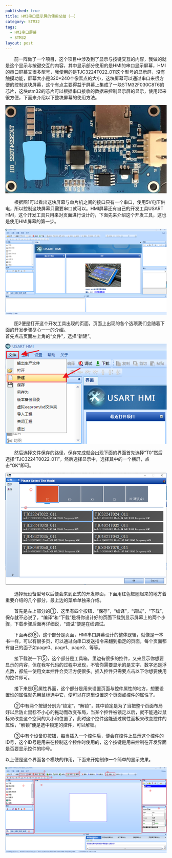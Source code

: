 ```yaml
---
published: true
title: HMI串口显示屏的使用总结（一）
category: STM32
tags:
  - HMI串口屏幕
  - STM32
layout: post
---
```

&nbsp;&nbsp;&nbsp;&nbsp;&nbsp;&nbsp;&nbsp;前一阵做了一个项目，这个项目中涉及到了显示与按键交互的内容，我做的就是这个显示与按键交互的内容，其中显示部分使用的是HMI的串口显示屏幕，HMI的串口屏幕又很多型号，我使用的是TJC3224T022_011这个型号的显示屏，没有触摸功能，屏幕大小是320*240个像素点的大小，这块屏幕可以通过串口来很方便的控制这块屏幕，这个有点主要得益于屏幕上集成了一块STM32F030C8T6的芯片，这块stm32的芯片可以根据串口接收的数据来控制显示屏的显示，使用起来很方便，下面来介绍以下整块屏幕的使用方法。  

![图1：串口显示屏](https://raw.githubusercontent.com/flyingBridzz/flyingBridzz.github.io/master/_posts/image/HMI串口显示屏的使用总结（一）/图片1.png)  

&nbsp;&nbsp;&nbsp;&nbsp;&nbsp;&nbsp;&nbsp;根据图1可以看出这块屏幕与单片机之间的接口只有一个串口，使用5V电压供电，所以控制这块屏幕只需要串口就可以。HMI屏幕还有自己的开发工具USART HMI，这个开发工具只用来对页面进行设计的，下面先来介绍这个开发工具，这也是使用HMI屏幕的第一步。  

![图2：USART HMI开始页面](https://raw.githubusercontent.com/flyingBridzz/flyingBridzz.github.io/master/_posts/image/HMI串口显示屏的使用总结（一）/图片2.png)  

&nbsp;&nbsp;&nbsp;&nbsp;&nbsp;&nbsp;&nbsp;图2便是打开这个开发工具出现的页面，页面上出现的各个选项我们会随着下面的开发步骤尽心一一的介绍。  
首先点击页面左上角的“文件”，选择“新建”。

![图3：新建文件](https://raw.githubusercontent.com/flyingBridzz/flyingBridzz.github.io/master/_posts/image/HMI串口显示屏的使用总结（一）/图片3.png)  

&nbsp;&nbsp;&nbsp;&nbsp;&nbsp;&nbsp;&nbsp;然后选择文件保存的路径，保存完成就会出现下面的界面首先选择“T0”然后选择“TJC3224T0022_011”，然后选择显示中，选择其中的一个横屏，点击“OK”即可。  

![图4：选择设备型号](https://raw.githubusercontent.com/flyingBridzz/flyingBridzz.github.io/master/_posts/image/HMI串口显示屏的使用总结（一）/图片4.png)  

&nbsp;&nbsp;&nbsp;&nbsp;&nbsp;&nbsp;&nbsp;选择玩设备型号以后便会来到正式的开发界面，下面用红色框圈起来的地方着重要介绍的几个部分，最上边的菜单单独来介绍。  

&nbsp;&nbsp;&nbsp;&nbsp;&nbsp;&nbsp;&nbsp;首先是左上部分的①，这里有四个按钮，“保存”，“编译”，“调试”，“下载”，保存就不必说了，“编译”和“下载”是将你设计好的页面下载到显示屏幕上的两个步骤，下载步骤后面再详细说，“调试”便是在线调试。  

&nbsp;&nbsp;&nbsp;&nbsp;&nbsp;&nbsp;&nbsp;下面再说⑧，这个部分是页面，HMI串口屏幕设计的整体逻辑，就像是一本书一样，可以有很多页，可以通过向串口发送指令来翻到指定的页面，每个页面都有自己的面子如page0、page1、page2、等等。  

&nbsp;&nbsp;&nbsp;&nbsp;&nbsp;&nbsp;&nbsp;接下载说一下⑤，这个部分是工具箱，里边有很多的控件，又来显示你想要显示的内容，但在我写代码的过程中发现，不管你需要显示的是文字、数字还是浮点数，都统一使用文本控件会灵活方便很多。插入控件只需要点击以下你想要使用的控件即可。  

&nbsp;&nbsp;&nbsp;&nbsp;&nbsp;&nbsp;&nbsp;接下来是⑨属性界面，这个部分是用来设置页面与控件属性的地方，想要设置谁的属性就先用鼠标选中它，便可以在这里设置这个页面或控件的属性了。  

&nbsp;&nbsp;&nbsp;&nbsp;&nbsp;&nbsp;&nbsp;②中有两个按键分别为“锁定”，“解锁”，其中锁定是为了当把整个页面布局好以后防止鼠标不小心的拖动而改变布局，当某个控件被锁定以后，就不能通过鼠标来改变这个空间的大小和位置了，此时这个控件这能通过属性面板来改变控件的属性，“解锁”便是选中锁定的控件，可以解锁。  

&nbsp;&nbsp;&nbsp;&nbsp;&nbsp;&nbsp;&nbsp;③中有个设备ID按钮，每当插入一个控件后，便会在控件上显示这个控件的ID号，这个ID号是用来在控制这个控件时使用的，这个按键是用来控制在开发界面是否要显示控件的ID号。  

以上便是这个界面各个模块的作用，下面来开始制作一个简单的显示效果。  

![图5：开发界面](https://raw.githubusercontent.com/flyingBridzz/flyingBridzz.github.io/master/_posts/image/HMI串口显示屏的使用总结（一）/图片5.png)  
